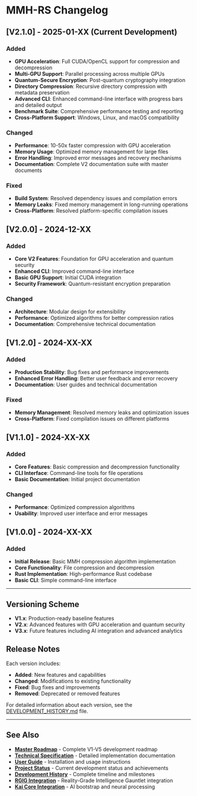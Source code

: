 # MMH-RS Changelog

## [V2.1.0] - 2025-01-XX (Current Development)

### Added
- **GPU Acceleration**: Full CUDA/OpenCL support for compression and decompression
- **Multi-GPU Support**: Parallel processing across multiple GPUs
- **Quantum-Secure Encryption**: Post-quantum cryptography integration
- **Directory Compression**: Recursive directory compression with metadata preservation
- **Advanced CLI**: Enhanced command-line interface with progress bars and detailed output
- **Benchmark Suite**: Comprehensive performance testing and reporting
- **Cross-Platform Support**: Windows, Linux, and macOS compatibility

### Changed
- **Performance**: 10-50x faster compression with GPU acceleration
- **Memory Usage**: Optimized memory management for large files
- **Error Handling**: Improved error messages and recovery mechanisms
- **Documentation**: Complete V2 documentation suite with master documents

### Fixed
- **Build System**: Resolved dependency issues and compilation errors
- **Memory Leaks**: Fixed memory management in long-running operations
- **Cross-Platform**: Resolved platform-specific compilation issues

## [V2.0.0] - 2024-12-XX

### Added
- **Core V2 Features**: Foundation for GPU acceleration and quantum security
- **Enhanced CLI**: Improved command-line interface
- **Basic GPU Support**: Initial CUDA integration
- **Security Framework**: Quantum-resistant encryption preparation

### Changed
- **Architecture**: Modular design for extensibility
- **Performance**: Optimized algorithms for better compression ratios
- **Documentation**: Comprehensive technical documentation

## [V1.2.0] - 2024-XX-XX

### Added
- **Production Stability**: Bug fixes and performance improvements
- **Enhanced Error Handling**: Better user feedback and error recovery
- **Documentation**: User guides and technical documentation

### Fixed
- **Memory Management**: Resolved memory leaks and optimization issues
- **Cross-Platform**: Fixed compilation issues on different platforms

## [V1.1.0] - 2024-XX-XX

### Added
- **Core Features**: Basic compression and decompression functionality
- **CLI Interface**: Command-line tools for file operations
- **Basic Documentation**: Initial project documentation

### Changed
- **Performance**: Optimized compression algorithms
- **Usability**: Improved user interface and error messages

## [V1.0.0] - 2024-XX-XX

### Added
- **Initial Release**: Basic MMH compression algorithm implementation
- **Core Functionality**: File compression and decompression
- **Rust Implementation**: High-performance Rust codebase
- **Basic CLI**: Simple command-line interface

---

## Versioning Scheme

- **V1.x**: Production-ready baseline features
- **V2.x**: Advanced features with GPU acceleration and quantum security
- **V3.x**: Future features including AI integration and advanced analytics

## Release Notes

Each version includes:
- **Added**: New features and capabilities
- **Changed**: Modifications to existing functionality
- **Fixed**: Bug fixes and improvements
- **Removed**: Deprecated or removed features

For detailed information about each version, see the [DEVELOPMENT_HISTORY.md](DEVELOPMENT_HISTORY.md) file.

---

## See Also

- **[Master Roadmap](MMH-RS_ROADMAP_COMPLETE.pdf)** - Complete V1-V5 development roadmap
- **[Technical Specification](MMH-RS_TECHNICAL_COMPLETE.pdf)** - Detailed implementation documentation
- **[User Guide](USER_GUIDE.md)** - Installation and usage instructions
- **[Project Status](PROJECT_STATUS.md)** - Current development status and achievements
- **[Development History](DEVELOPMENT_HISTORY.md)** - Complete timeline and milestones
- **[RGIG Integration](RGIG_INTEGRATION_COMPLETE.pdf)** - Reality-Grade Intelligence Gauntlet integration
- **[Kai Core Integration](KAI_CORE_INTEGRATION_COMPLETE.pdf)** - AI bootstrap and neural processing 